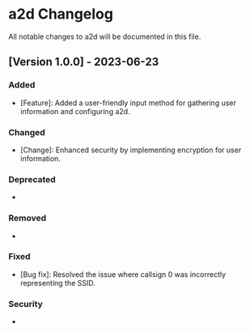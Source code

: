# a2d Changelog

All notable changes to a2d will be documented in this file.

## [Version 1.0.0] - 2023-06-23

### Added
- [Feature]: Added a user-friendly input method for gathering user information and configuring a2d.

### Changed
- [Change]: Enhanced security by implementing encryption for user information.

### Deprecated
- [Deprecation]: None

### Removed
- [Removal]: None

### Fixed
- [Bug fix]: Resolved the issue where callsign 0 was incorrectly representing the SSID.

### Security
- [Security fix]: None

